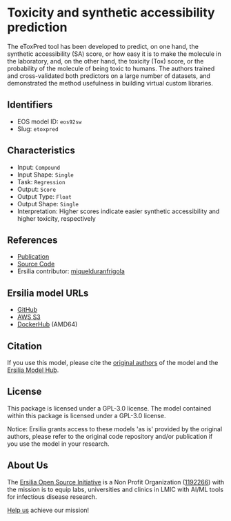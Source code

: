 # Toxicity and synthetic accessibility prediction

The eToxPred tool has been developed to predict, on one hand, the synthetic accessibility (SA) score, or how easy it is to make the molecule in the laboratory, and, on the other hand, the toxicity (Tox) score, or the probability of the molecule of being toxic to humans. The authors trained and cross-validated both predictors on a large number of datasets, and demonstrated the method usefulness in building virtual custom libraries.

## Identifiers

* EOS model ID: `eos92sw`
* Slug: `etoxpred`

## Characteristics

* Input: `Compound`
* Input Shape: `Single`
* Task: `Regression`
* Output: `Score`
* Output Type: `Float`
* Output Shape: `Single`
* Interpretation: Higher scores indicate easier synthetic accessibility and higher toxicity, respectively

## References

* [Publication](https://bmcpharmacoltoxicol.biomedcentral.com/articles/10.1186/s40360-018-0282-6)
* [Source Code](https://github.com/pulimeng/eToxPred)
* Ersilia contributor: [miquelduranfrigola](https://github.com/miquelduranfrigola)

## Ersilia model URLs
* [GitHub](https://github.com/ersilia-os/eos92sw)
* [AWS S3](https://ersilia-models-zipped.s3.eu-central-1.amazonaws.com/eos92sw.zip)
* [DockerHub](https://hub.docker.com/r/ersiliaos/eos92sw) (AMD64)

## Citation

If you use this model, please cite the [original authors](https://bmcpharmacoltoxicol.biomedcentral.com/articles/10.1186/s40360-018-0282-6) of the model and the [Ersilia Model Hub](https://github.com/ersilia-os/ersilia/blob/master/CITATION.cff).

## License

This package is licensed under a GPL-3.0 license. The model contained within this package is licensed under a GPL-3.0 license.

Notice: Ersilia grants access to these models 'as is' provided by the original authors, please refer to the original code repository and/or publication if you use the model in your research.

## About Us

The [Ersilia Open Source Initiative](https://ersilia.io) is a Non Profit Organization ([1192266](https://register-of-charities.charitycommission.gov.uk/charity-search/-/charity-details/5170657/full-print)) with the mission is to equip labs, universities and clinics in LMIC with AI/ML tools for infectious disease research.

[Help us](https://www.ersilia.io/donate) achieve our mission!